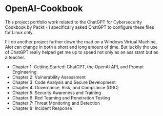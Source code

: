 # OpenAI-Cookbook
This project portfolio work related to the ChatGPT for Cybersecurity Cookbook by Packt - I specifically asked ChatGPT to configure these files for Linux only. 

I'll do another project further down the road on a Windows Virtual Machine. Alot can change in both a short and long amount of time. But luckily the use of ChatGPT really helped get me up to speed not only as an assistant but as a teacher. 

- Chapter 1: Getting Started: ChatGPT, the OpenAI API, and Prompt Engineering
- Chapter 2: Vulnerability Assessment
- Chapter 3: Code Analysis and Secure Development
- Chapter 4: Governance, Risk, and Compliance (GRC)
- Chapter 5: Security Awareness and Training
- Chapter 6: Red Teaming and Penetration Testing
- Chapter 7: Threat Monitoring and Detection
- Chapter 8: Incident Response
